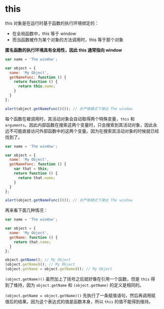 # this

this 对象是在运行时基于函数的执行环境绑定的：

* 在全局函数中，this 等于 window
* 而当函数被作为某个对象的方法调用时，this 等于那个对象

**匿名函数的执行环境具有全局性，因此 this 通常指向 window**

```js
var name = 'The window';

var object = {
  name: 'My Object',
  getNameFunc: function () {
    return function () {
      return this.name;
    }
  }
};

alert(object.getNameFunc()()); // 非严格模式下弹出 The window
```

每个函数在被调用时，其活动对象会自动取得两个特殊变量，`this` 和 `arguments`。因此内部函数在搜索这两个变量时，只会搜索到其活动对象，因此永远不可能直接访问外部函数中的这两个变量。因为在搜索其活动对象的时候就已经找到了。

```js
var name = 'The window';

var object = {
  name: 'My Object',
  getNameFunc: function () {
    var that = this;
    return function () {
      return that.name;
    }
  }
};

alert(object.getNameFunc()()); // 非严格模式下弹出 The window
```

再来看下面几种情况：

```js
var name = 'The window';

var object = {
  name: 'My Object',
  getName: function () {
    return that.name;
  }
};

object.getName(); // My Object
(object.getName)(); // My Object
(object.getName = object.getName)(); // My Object
```

`(object.getName)()` 虽然加上了括号之后就好像在引用一个函数，但是 `this` 得到了维持，因为 `object.getName` 和 `(object.getName)` 的定义是相同的。

`(object.getName = object.getName)()` 先执行了一条赋值语句，然后再调用赋值后的结果。因为这个表达式的值是函数本身，所以 `this` 的值不能得到维持。